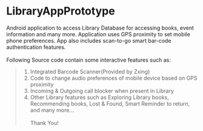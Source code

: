 # LibraryAppPrototype
Android application to access Library Database for accessing books, event information and many more. Application uses GPS proximity to set mobile phone preferences. App also includes scan-to-go smart bar-code authentication features.
<br><br>
Following Source code contain some interactive features such as:

>1. Integrated Barcode Scanner(Provided by Zxing)
>2. Code to change audio preferences of mobile device based on GPS proximity
>3. Incoming & Outgoing call blocker when present in Library
>4. Other Library features such as Exploring Library books, Recommending books, Lost & Found, Smart Reminder to return, and many more...
<br><br>Thank You!
